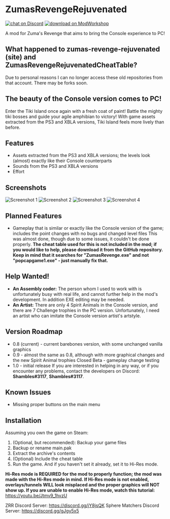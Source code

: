 # ZumasRevengeRejuvenated
<a href="https://discord.gg/https://discord.gg/jY8jsQK">
        <img src="https://img.shields.io/discord/746985799425458198?color=%235865F2&label=Discord&logo=discord&style=for-the-badge"
            alt="chat on Discord"></a>
<a href="https://modworkshop.net/mod/29533">
        <img src="https://img.shields.io/static/v1?label=ModWorkshop&message=Download&color=0a6bd4&style=for-the-badge"
            alt="download on ModWorkshop"></a>

A mod for Zuma's Revenge that aims to bring the Console experience to PC!

## What happened to zumas-revenge-rejuvenated (site) and ZumasRevengeRejuvenatedCheatTable?
Due to personal reasons I can no longer access these old repositories from that account. There may be forks soon.

## The beauty of the Console version comes to PC!
Enter the Tiki Island once again with a fresh coat of paint! Battle the mighty tiki bosses and guide your agile amphibian to victory!
With game assets extracted from the PS3 and XBLA versions, Tiki Island feels more lively than before.

## Features
- Assets extracted from the PS3 and XBLA versions; the levels look (almost) exactly like their Console counterparts
- Sounds from the PS3 and XBLA versions
- Effort

## Screenshots
![Screenshot 1](https://modworkshop.net/mydownloads/previews/61236_1603395134_bfae6cd781a20120748595a526073189.png)
![Screenshot 2](https://modworkshop.net/mydownloads/previews/61236_1603395168_1b2f9847b81f67a2cad9d8647ddb2405.png)
![Screenshot 3](https://modworkshop.net/mydownloads/previews/61236_1603395197_cc2df417884d6ac80aefc88afb134fcc.png)
![Screenshot 4](https://modworkshop.net/mydownloads/previews/61236_1603395727_440141370f1c1d6f1d80bc04db5fca3d.png)

## Planned Features
- Gameplay that is similar or exactly like the Console version of the game; includes the point changes with no bugs and changed level files
  This was almost done, though due to some issues, it couldn't be done properly. **The cheat table used for this is not included in the mod; if you would like to help, please download it from the GitHub repository. Keep in mind that it searches for "ZumasRevenge.exe" and not "popcapgame1.exe" - just manually fix that.**

## Help Wanted!
- **An Assembly coder:** The person whom I used to work with is unfortunately busy with real life, and cannot further help in the mod's development. In addition EXE editing may be needed.
- **An Artist:** There are only 4 Spirit Animals in the Console version, and there are 7 Challenge trophies in the PC version. Unfortunately, I need an artist who can imitate the Console version artist's artstyle.

## Version Roadmap
- 0.8 (current) - current barebones version, with some unchanged vanilla graphics
- 0.9 - almost the same as 0.8, although with more graphical changes and the new Spirit Animal trophies
Closed Beta - gameplay change testing
- 1.0 - initial release
If you are interested in helping in any way, or if you encounter any problems, contact the developers on Discord: **Shambles#3117**, **Shambles#3117**.

## Known Issues
- Missing proper buttons on the main menu

## Installation
Assuming you own the game on Steam:

1. (Optional, but recommended): Backup your game files
2. Backup or rename main.pak
3. Extract the archive's contents
4. (Optional) Include the cheat table
5. Run the game. And if you haven't set it already, set it to Hi-Res mode.

**Hi-Res mode is REQUIRED for the mod to properly function; the mod was made with the Hi-Res mode in mind. If Hi-Res mode is not enabled, overlays/tunnels WILL look misplaced and the proper graphics will NOT show up. If you are unable to enable Hi-Res mode, watch this tutorial:**
https://youtu.be/Jtmv9_1hvzU

ZRR Discord Server: https://discord.gg/jY8jsQK
Sphere Matchers Discord Server: https://discord.gg/gJgy5x5